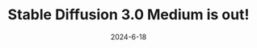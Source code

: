 ---
title: Stable Diffusion 3.0 Medium is out!
desc: StabilityAI's Most Sophisticated Image Generation Model
date: "2024-6-18"
thumbnail: "/images/sd3-medium/thumbnail.png"
category: news
published: true
tags:
  [
    { title: "ai", bgColor: "bg-purple-500", fgColor: "text-slate-200" },
  ]
---
